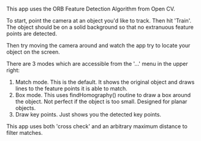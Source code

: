 This app uses the ORB Feature Detection Algorithm from Open CV.

To start, point the camera at an object you'd like to track. Then hit 'Train'. The object should be on a solid background so that no extranuous feature points are detected.

Then try moving the camera around and watch the app try to locate your object on the screen.

There are 3 modes which are accessible from the '...' menu in the upper right:   
1. Match mode. This is the default. It shows the original object and draws lines to the feature points it is able to match.   
2. Box mode. This uses findHomography() routine to draw a box around the object. Not perfect if the object is too small. Designed for planar objects.   
3. Draw key points. Just shows you the detected key points.   

This app uses both 'cross check' and an arbitrary maximum distance to filter matches.


